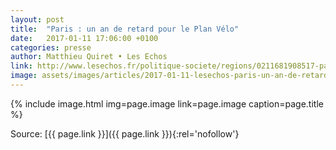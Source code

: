 ```yaml
---
layout: post
title:  "Paris : un an de retard pour le Plan Vélo"
date:   2017-01-11 17:06:00 +0100
categories: presse
author: Matthieu Quiret • Les Echos
link: http://www.lesechos.fr/politique-societe/regions/0211681908517-paris-un-an-de-retard-pour-le-plan-velo-2056347.php
image: assets/images/articles/2017-01-11-lesechos-paris-un-an-de-retard-pour-le-plan-velo.jpg
---
```


{% include image.html
            img=page.image
            link=page.image
            caption=page.title
%}

Source: [{{ page.link }}]({{ page.link }}){:rel='nofollow'}
